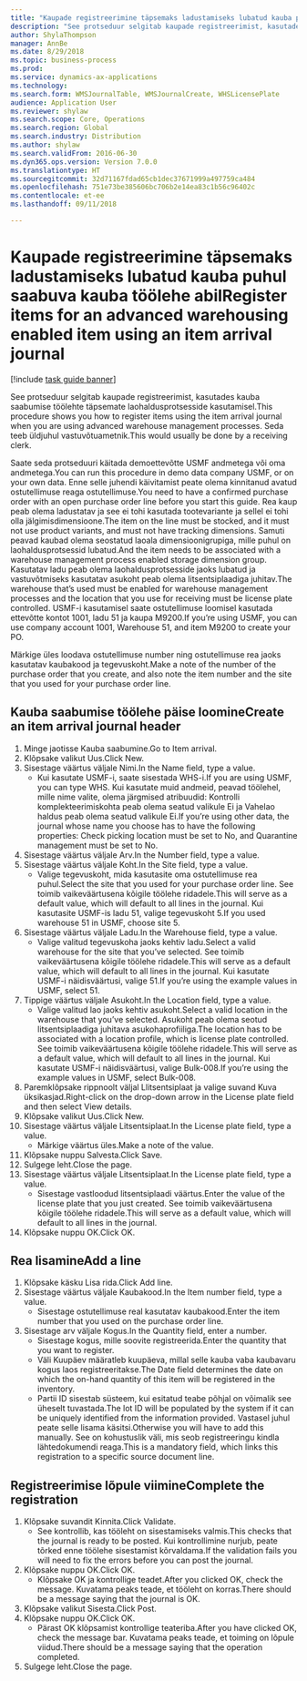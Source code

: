 ```yaml
--- 
title: "Kaupade registreerimine täpsemaks ladustamiseks lubatud kauba puhul saabuva kauba töölehe abil"
description: "See protseduur selgitab kaupade registreerimist, kasutades kauba saabumise töölehte täpsemate laohaldusprotsesside kasutamisel."
author: ShylaThompson
manager: AnnBe
ms.date: 8/29/2018
ms.topic: business-process
ms.prod: 
ms.service: dynamics-ax-applications
ms.technology: 
ms.search.form: WMSJournalTable, WMSJournalCreate, WHSLicensePlate
audience: Application User
ms.reviewer: shylaw
ms.search.scope: Core, Operations
ms.search.region: Global
ms.search.industry: Distribution
ms.author: shylaw
ms.search.validFrom: 2016-06-30
ms.dyn365.ops.version: Version 7.0.0
ms.translationtype: HT
ms.sourcegitcommit: 32d71167fdad65cb1dec37671999a497759ca484
ms.openlocfilehash: 751e73be385606bc706b2e14ea83c1b56c96402c
ms.contentlocale: et-ee
ms.lasthandoff: 09/11/2018

---
```

# <a name="register-items-for-an-advanced-warehousing-enabled-item-using-an-item-arrival-journal"></a><span data-ttu-id="5b91e-103">Kaupade registreerimine täpsemaks ladustamiseks lubatud kauba puhul saabuva kauba töölehe abil</span><span class="sxs-lookup"><span data-stu-id="5b91e-103">Register items for an advanced warehousing enabled item using an item arrival journal</span></span>

[!include [task guide banner](../../includes/task-guide-banner.md)]

<span data-ttu-id="5b91e-104">See protseduur selgitab kaupade registreerimist, kasutades kauba saabumise töölehte täpsemate laohaldusprotsesside kasutamisel.</span><span class="sxs-lookup"><span data-stu-id="5b91e-104">This procedure shows you how to register items using the item arrival journal when you are using advanced warehouse management processes.</span></span> <span data-ttu-id="5b91e-105">Seda teeb üldjuhul vastuvõtuametnik.</span><span class="sxs-lookup"><span data-stu-id="5b91e-105">This would usually be done by a receiving clerk.</span></span> 

<span data-ttu-id="5b91e-106">Saate seda protseduuri käitada demoettevõtte USMF andmetega või oma andmetega.</span><span class="sxs-lookup"><span data-stu-id="5b91e-106">You can run this procedure in demo data company USMF, or on your own data.</span></span> <span data-ttu-id="5b91e-107">Enne selle juhendi käivitamist peate olema kinnitanud avatud ostutellimuse reaga ostutellimuse.</span><span class="sxs-lookup"><span data-stu-id="5b91e-107">You need to have a confirmed purchase order with an open purchase order line before you start this guide.</span></span> <span data-ttu-id="5b91e-108">Rea kaup peab olema ladustatav ja see ei tohi kasutada tootevariante ja sellel ei tohi olla jälgimisdimensioone.</span><span class="sxs-lookup"><span data-stu-id="5b91e-108">The item on the line must be stocked, and it must not use product variants, and must not have tracking dimensions.</span></span> <span data-ttu-id="5b91e-109">Samuti peavad kaubad olema seostatud laoala dimensioonigrupiga, mille puhul on laohaldusprotsessid lubatud.</span><span class="sxs-lookup"><span data-stu-id="5b91e-109">And the item needs to be associated with a warehouse management process enabled storage dimension group.</span></span> <span data-ttu-id="5b91e-110">Kasutatav ladu peab olema laohaldusprotsesside jaoks lubatud ja vastuvõtmiseks kasutatav asukoht peab olema litsentsiplaadiga juhitav.</span><span class="sxs-lookup"><span data-stu-id="5b91e-110">The warehouse that’s used must be enabled for warehouse management processes and the location that you use for receiving must be license plate controlled.</span></span> <span data-ttu-id="5b91e-111">USMF-i kasutamisel saate ostutellimuse loomisel kasutada ettevõtte kontot 1001, ladu 51 ja kaupa M9200.</span><span class="sxs-lookup"><span data-stu-id="5b91e-111">If you’re using USMF, you can use company account 1001, Warehouse 51, and item M9200 to create your PO.</span></span> 

<span data-ttu-id="5b91e-112">Märkige üles loodava ostutellimuse number ning ostutellimuse rea jaoks kasutatav kaubakood ja tegevuskoht.</span><span class="sxs-lookup"><span data-stu-id="5b91e-112">Make a note of the number of the purchase order that you create, and also note the item number and the site that you used for your purchase order line.</span></span>


## <a name="create-an-item-arrival-journal-header"></a><span data-ttu-id="5b91e-113">Kauba saabumise töölehe päise loomine</span><span class="sxs-lookup"><span data-stu-id="5b91e-113">Create an item arrival journal header</span></span>
1. <span data-ttu-id="5b91e-114">Minge jaotisse Kauba saabumine.</span><span class="sxs-lookup"><span data-stu-id="5b91e-114">Go to Item arrival.</span></span>
2. <span data-ttu-id="5b91e-115">Klõpsake valikut Uus.</span><span class="sxs-lookup"><span data-stu-id="5b91e-115">Click New.</span></span>
3. <span data-ttu-id="5b91e-116">Sisestage väärtus väljale Nimi.</span><span class="sxs-lookup"><span data-stu-id="5b91e-116">In the Name field, type a value.</span></span>
    * <span data-ttu-id="5b91e-117">Kui kasutate USMF-i, saate sisestada WHS-i.</span><span class="sxs-lookup"><span data-stu-id="5b91e-117">If you are using USMF, you can type WHS.</span></span> <span data-ttu-id="5b91e-118">Kui kasutate muid andmeid, peavad töölehel, mille nime valite, olema järgmised atribuudid: Kontrolli komplekteerimiskohta peab olema seatud valikule Ei ja Vahelao haldus peab olema seatud valikule Ei.</span><span class="sxs-lookup"><span data-stu-id="5b91e-118">If you’re using other data, the journal whose name you choose has to have the following properties: Check picking location must be set to No, and Quarantine management must be set to No.</span></span>  
4. <span data-ttu-id="5b91e-119">Sisestage väärtus väljale Arv.</span><span class="sxs-lookup"><span data-stu-id="5b91e-119">In the Number field, type a value.</span></span>
5. <span data-ttu-id="5b91e-120">Sisestage väärtus väljale Koht.</span><span class="sxs-lookup"><span data-stu-id="5b91e-120">In the Site field, type a value.</span></span>
    * <span data-ttu-id="5b91e-121">Valige tegevuskoht, mida kasutasite oma ostutellimuse rea puhul.</span><span class="sxs-lookup"><span data-stu-id="5b91e-121">Select the site that you used for your purchase order line.</span></span> <span data-ttu-id="5b91e-122">See toimib vaikeväärtusena kõigile töölehe ridadele.</span><span class="sxs-lookup"><span data-stu-id="5b91e-122">This will serve as a default value, which will default to all lines in the journal.</span></span> <span data-ttu-id="5b91e-123">Kui kasutasite USMF-is ladu 51, valige tegevuskoht 5.</span><span class="sxs-lookup"><span data-stu-id="5b91e-123">If you used warehouse 51 in USMF, choose site 5.</span></span>  
6. <span data-ttu-id="5b91e-124">Sisestage väärtus väljale Ladu.</span><span class="sxs-lookup"><span data-stu-id="5b91e-124">In the Warehouse field, type a value.</span></span>
    * <span data-ttu-id="5b91e-125">Valige valitud tegevuskoha jaoks kehtiv ladu.</span><span class="sxs-lookup"><span data-stu-id="5b91e-125">Select a valid warehouse for the site that you’ve selected.</span></span> <span data-ttu-id="5b91e-126">See toimib vaikeväärtusena kõigile töölehe ridadele.</span><span class="sxs-lookup"><span data-stu-id="5b91e-126">This will serve as a default value, which will default to all lines in the journal.</span></span> <span data-ttu-id="5b91e-127">Kui kasutate USMF-i näidisväärtusi, valige 51.</span><span class="sxs-lookup"><span data-stu-id="5b91e-127">If you’re using the example values in USMF, select 51.</span></span>  
7. <span data-ttu-id="5b91e-128">Tippige väärtus väljale Asukoht.</span><span class="sxs-lookup"><span data-stu-id="5b91e-128">In the Location field, type a value.</span></span>
    * <span data-ttu-id="5b91e-129">Valige valitud lao jaoks kehtiv asukoht.</span><span class="sxs-lookup"><span data-stu-id="5b91e-129">Select a valid location in the warehouse that you’ve selected.</span></span> <span data-ttu-id="5b91e-130">Asukoht peab olema seotud litsentsiplaadiga juhitava asukohaprofiiliga.</span><span class="sxs-lookup"><span data-stu-id="5b91e-130">The location has to be associated with a location profile, which is license plate controlled.</span></span> <span data-ttu-id="5b91e-131">See toimib vaikeväärtusena kõigile töölehe ridadele.</span><span class="sxs-lookup"><span data-stu-id="5b91e-131">This will serve as a default value, which will default to all lines in the journal.</span></span> <span data-ttu-id="5b91e-132">Kui kasutate USMF-i näidisväärtusi, valige Bulk-008.</span><span class="sxs-lookup"><span data-stu-id="5b91e-132">If you’re using the example values in USMF, select Bulk-008.</span></span>  
8. <span data-ttu-id="5b91e-133">Paremklõpsake rippnoolt väljal Llitsentsiplaat ja valige suvand Kuva üksikasjad.</span><span class="sxs-lookup"><span data-stu-id="5b91e-133">Right-click on the drop-down arrow in the License plate field and then select View details.</span></span>
9. <span data-ttu-id="5b91e-134">Klõpsake valikut Uus.</span><span class="sxs-lookup"><span data-stu-id="5b91e-134">Click New.</span></span>
10. <span data-ttu-id="5b91e-135">Sisestage väärtus väljale Litsentsiplaat.</span><span class="sxs-lookup"><span data-stu-id="5b91e-135">In the License plate field, type a value.</span></span>
    * <span data-ttu-id="5b91e-136">Märkige väärtus üles.</span><span class="sxs-lookup"><span data-stu-id="5b91e-136">Make a note of the value.</span></span>  
11. <span data-ttu-id="5b91e-137">Klõpsake nuppu Salvesta.</span><span class="sxs-lookup"><span data-stu-id="5b91e-137">Click Save.</span></span>
12. <span data-ttu-id="5b91e-138">Sulgege leht.</span><span class="sxs-lookup"><span data-stu-id="5b91e-138">Close the page.</span></span>
13. <span data-ttu-id="5b91e-139">Sisestage väärtus väljale Litsentsiplaat.</span><span class="sxs-lookup"><span data-stu-id="5b91e-139">In the License plate field, type a value.</span></span>
    * <span data-ttu-id="5b91e-140">Sisestage vastloodud litsentsiplaadi väärtus.</span><span class="sxs-lookup"><span data-stu-id="5b91e-140">Enter the value of the license plate that you just created.</span></span> <span data-ttu-id="5b91e-141">See toimib vaikeväärtusena kõigile töölehe ridadele.</span><span class="sxs-lookup"><span data-stu-id="5b91e-141">This will serve as a default value, which will default to all lines in the journal.</span></span>  
14. <span data-ttu-id="5b91e-142">Klõpsake nuppu OK.</span><span class="sxs-lookup"><span data-stu-id="5b91e-142">Click OK.</span></span>

## <a name="add-a-line"></a><span data-ttu-id="5b91e-143">Rea lisamine</span><span class="sxs-lookup"><span data-stu-id="5b91e-143">Add a line</span></span>
1. <span data-ttu-id="5b91e-144">Klõpsake käsku Lisa rida.</span><span class="sxs-lookup"><span data-stu-id="5b91e-144">Click Add line.</span></span>
2. <span data-ttu-id="5b91e-145">Sisestage väärtus väljale Kaubakood.</span><span class="sxs-lookup"><span data-stu-id="5b91e-145">In the Item number field, type a value.</span></span>
    * <span data-ttu-id="5b91e-146">Sisestage ostutellimuse real kasutatav kaubakood.</span><span class="sxs-lookup"><span data-stu-id="5b91e-146">Enter the item number that you used on the purchase order line.</span></span>  
3. <span data-ttu-id="5b91e-147">Sisestage arv väljale Kogus.</span><span class="sxs-lookup"><span data-stu-id="5b91e-147">In the Quantity field, enter a number.</span></span>
    * <span data-ttu-id="5b91e-148">Sisestage kogus, mille soovite registreerida.</span><span class="sxs-lookup"><span data-stu-id="5b91e-148">Enter the quantity that you want to register.</span></span>  
    * <span data-ttu-id="5b91e-149">Väli Kuupäev määratleb kuupäeva, millal selle kauba vaba kaubavaru kogus laos registreeritakse.</span><span class="sxs-lookup"><span data-stu-id="5b91e-149">The Date field determines the date on which the on-hand quantity of this item will be registered in the inventory.</span></span>  
    * <span data-ttu-id="5b91e-150">Partii ID sisestab süsteem, kui esitatud teabe põhjal on võimalik see üheselt tuvastada.</span><span class="sxs-lookup"><span data-stu-id="5b91e-150">The lot ID will be populated by the system if it can be uniquely identified from the information provided.</span></span> <span data-ttu-id="5b91e-151">Vastasel juhul peate selle lisama käsitsi.</span><span class="sxs-lookup"><span data-stu-id="5b91e-151">Otherwise you will have to add this manually.</span></span> <span data-ttu-id="5b91e-152">See on kohustuslik väli, mis seob registreeringu kindla lähtedokumendi reaga.</span><span class="sxs-lookup"><span data-stu-id="5b91e-152">This is a mandatory field, which links this registration to a specific source document line.</span></span>  

## <a name="complete-the-registration"></a><span data-ttu-id="5b91e-153">Registreerimise lõpule viimine</span><span class="sxs-lookup"><span data-stu-id="5b91e-153">Complete the registration</span></span>
1. <span data-ttu-id="5b91e-154">Klõpsake suvandit Kinnita.</span><span class="sxs-lookup"><span data-stu-id="5b91e-154">Click Validate.</span></span>
    * <span data-ttu-id="5b91e-155">See kontrollib, kas tööleht on sisestamiseks valmis.</span><span class="sxs-lookup"><span data-stu-id="5b91e-155">This checks that the journal is ready to be posted.</span></span> <span data-ttu-id="5b91e-156">Kui kontrollimine nurjub, peate tõrked enne töölehe sisestamist kõrvaldama.</span><span class="sxs-lookup"><span data-stu-id="5b91e-156">If the validation fails you will need to fix the errors before you can post the journal.</span></span>  
2. <span data-ttu-id="5b91e-157">Klõpsake nuppu OK.</span><span class="sxs-lookup"><span data-stu-id="5b91e-157">Click OK.</span></span>
    * <span data-ttu-id="5b91e-158">Klõpsake OK ja kontrollige teadet.</span><span class="sxs-lookup"><span data-stu-id="5b91e-158">After you clicked OK, check the message.</span></span> <span data-ttu-id="5b91e-159">Kuvatama peaks teade, et tööleht on korras.</span><span class="sxs-lookup"><span data-stu-id="5b91e-159">There should be a message saying that the journal is OK.</span></span>  
3. <span data-ttu-id="5b91e-160">Klõpsake valikut Sisesta.</span><span class="sxs-lookup"><span data-stu-id="5b91e-160">Click Post.</span></span>
4. <span data-ttu-id="5b91e-161">Klõpsake nuppu OK.</span><span class="sxs-lookup"><span data-stu-id="5b91e-161">Click OK.</span></span>
    * <span data-ttu-id="5b91e-162">Pärast OK klõpsamist kontrollige teateriba.</span><span class="sxs-lookup"><span data-stu-id="5b91e-162">After you have clicked OK, check the message bar.</span></span> <span data-ttu-id="5b91e-163">Kuvatama peaks teade, et toiming on lõpule viidud.</span><span class="sxs-lookup"><span data-stu-id="5b91e-163">There should be a message saying that the operation completed.</span></span>  
5. <span data-ttu-id="5b91e-164">Sulgege leht.</span><span class="sxs-lookup"><span data-stu-id="5b91e-164">Close the page.</span></span>


